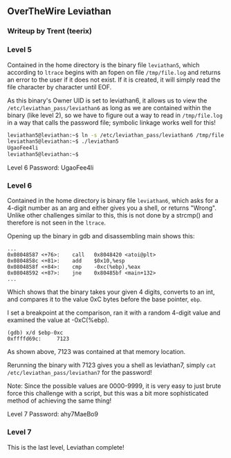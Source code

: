 ## OverTheWire Leviathan

### Writeup by Trent (teerix)



### Level 5

Contained in the home directory is the binary file `leviathan5`, which according to `ltrace` begins with an fopen on file `/tmp/file.log` and returns an error to the user if it does not exist. If it is created, it will simply read the file character by character until EOF.

As this binary's Owner UID is set to leviathan6, it allows us to view the `/etc/leviathan_pass/leviathan6` as long as we are contained within the binary (like level 2), so we have to figure out a way to read in `/tmp/file.log` in a way that calls the password file; symbolic linkage works well for this!

```sh
leviathan5@leviathan:~$ ln -s /etc/leviathan_pass/leviathan6 /tmp/file.log
leviathan5@leviathan:~$ ./leviathan5 
UgaoFee4li
leviathan5@leviathan:~$ 
```

Level 6 Password: UgaoFee4li



### Level 6

Contained in the home directory is binary file `leviathan6`, which asks for a 4-digit number as an arg and either gives you a shell, or returns "Wrong". Unlike other challenges similar to this, this is not done by a strcmp() and therefore is not seen in the `ltrace`.

Opening up the binary in gdb and disassembling main shows this:

```
...
0x08048587 <+76>:    call   0x8048420 <atoi@plt>
0x0804858c <+81>:    add    $0x10,%esp
0x0804858f <+84>:    cmp    -0xc(%ebp),%eax
0x08048592 <+87>:    jne    0x80485bf <main+132>
...
```

Which shows that the binary takes your given 4 digits, converts to an int, and compares it to the value 0xC bytes before the base pointer, `ebp`.

I set a breakpoint at the comparison, ran it with a random 4-digit value and examined the value at -0xC(%ebp).

```
(gdb) x/d $ebp-0xc
0xffffd69c:     7123
```

As shown above, 7123 was contained at that memory location.

Rerunning the binary with 7123 gives you a shell as leviathan7, simply `cat /etc/leviathan_pass/leviathan7` for the password!

Note: Since the possible values are 0000-9999, it is very easy to just brute force this challenge with a script, but this was a bit more sophisticated method of achieving the same thing!

Level 7 Password: ahy7MaeBo9



### Level 7

This is the last level, Leviathan complete!